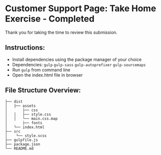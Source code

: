 # Customer Support Page: Take Home Exercise - Completed

Thank you for taking the time to review this submission.

## Instructions:

* Install dependencies using the package manager of your choice
* Dependencies: `gulp` `gulp-sass` `gulp-autoprefixer` `gulp-sourcemaps` 
* Run `gulp` from command line
* Open the index.html file in browser

## File Structure Overview:
```
├── dist
│   ├── assets
│		├── css
│   │   ├── style.css
│   │   └── main.css.map
│		├── fonts
│   └── index.html
├── src
│    └── style.scss
├── gulpfile.js
├── package.json
└── README.md
```